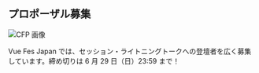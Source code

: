 ## プロポーザル募集

<!-- TODO: need to care relative path when archive (like using `withBase`) -->
![CFP 画像](/images/cta/cfp.svg)

Vue Fes Japan では、セッション・ライトニングトークへの登壇者を広く募集しています。締め切りは 6 月 29 日（日）23:59 まで！

